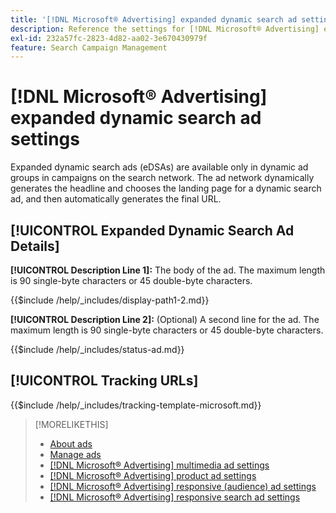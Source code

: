 ```yaml
---
title: '[!DNL Microsoft® Advertising] expanded dynamic search ad settings'
description: Reference the settings for [!DNL Microsoft® Advertising] expanded dynamic search ads.
exl-id: 232a57fc-2823-4d82-aa02-3e670430979f
feature: Search Campaign Management
---
```

# [!DNL Microsoft® Advertising] expanded dynamic search ad settings

Expanded dynamic search ads (eDSAs) are available only in dynamic ad groups in campaigns on the search network. The ad network dynamically generates the headline and chooses the landing page for a dynamic search ad, and then automatically generates the final URL.

## [!UICONTROL Expanded Dynamic Search Ad Details]

**[!UICONTROL Description Line 1]:** The body of the ad. The maximum length is 90 single-byte characters or 45 double-byte characters.

<!-- **[!UICONTROL Display Path 1]**, **[!UICONTROL Display Path 2]:** -->

{{$include /help/_includes/display-path1-2.md}}

**[!UICONTROL Description Line 2]:** (Optional) A second line for the ad. The maximum length is 90 single-byte characters or 45 double-byte characters.

<!-- **[!UICONTROL Status]:** -->

{{$include /help/_includes/status-ad.md}}

## [!UICONTROL Tracking URLs]

<!-- **[!UICONTROL Tracking Template URl]:** -->

{{$include /help/_includes/tracking-template-microsoft.md}}

>[!MORELIKETHIS]
>
>* [About ads](ad-about.md)
>* [Manage ads](ad-manage.md)
>* [[!DNL Microsoft® Advertising] multimedia ad settings](ad-settings-microsoft-multimedia.md)
>* [[!DNL Microsoft® Advertising] product ad settings](ad-settings-microsoft-product.md)
>* [[!DNL Microsoft® Advertising] responsive (audience) ad settings](ad-settings-microsoft-responsive.md)
>* [[!DNL Microsoft® Advertising] responsive search ad settings](ad-settings-microsoft-rsa.md)
